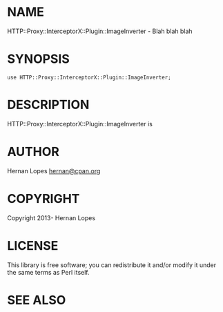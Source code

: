 # NAME

HTTP::Proxy::InterceptorX::Plugin::ImageInverter - Blah blah blah

# SYNOPSIS

    use HTTP::Proxy::InterceptorX::Plugin::ImageInverter;

# DESCRIPTION

HTTP::Proxy::InterceptorX::Plugin::ImageInverter is

# AUTHOR

Hernan Lopes <hernan@cpan.org>

# COPYRIGHT

Copyright 2013- Hernan Lopes

# LICENSE

This library is free software; you can redistribute it and/or modify
it under the same terms as Perl itself.

# SEE ALSO
